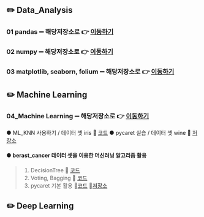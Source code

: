 ## ✏️ Data_Analysis

### 01 pandas ➖ 해당저장소로 👉 [이동하기](https://github.com/Jungddaseul/AI_study/tree/main/01_Pandas)
### 02 numpy ➖ 해당저장소로 👉 [이동하기](https://github.com/Jungddaseul/AI_study/tree/main/02_Numpy)
### 03 matplotlib, seaborn, folium ➖ 해당저장소로 👉 [이동하기](https://github.com/Jungddaseul/AI_study/tree/main/03_matplotlib)

## ✏️ Machine Learning
### 04_Machine Learning ➖ 해당저장소로 👉 [이동하기](04_ML)
● ML_KNN 사용하기 / 데이터 셋 iris 🔗 [코드](./04_ML/ml_basic(KNN).ipynb)
● pycaret 실습 / 데이터 셋 wine 🔗 [저장소]()
#### ● berast_cancer 데이터 셋을 이용한 머신러닝 알고리즘 활용
> 1. DecisionTree 🔗 [코드](./04_ML/ML_DecisionTree(cancer).ipynb)
> 2. Voting, Bagging 🔗 [코드](./04_ML/ML_Voting_Bagging(cancer).ipynb)
> 3. pycaret 기본 활용 🔗[코드](./04_ML/ML_pycaret(breast_cancer)/ML_pycaret사용하기(breast_cancer).ipynb)
📁[저장소](./04_ML/ML_pycaret(breast_cancer)) 

## ✏️ Deep Learning
